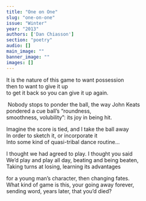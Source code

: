 ```yaml
---
title: "One on One"
slug: "one-on-one"
issue: "Winter"
year: "2013"
authors: ['Dan Chiasson']
section: "poetry"
audio: []
main_image: ""
banner_image: ""
images: []
---
```

It is the nature of this game to want possession  
then to want to give it up  
to get it back so you can give it up again.

 Nobody stops to ponder the ball, the way John Keats  
pondered a cue ball’s “roundness,  
smoothness, volubility”: its joy in being hit.

 Imagine the score is tied, and I take the ball away  
In order to sketch it, or incorporate it  
 Into some kind of quasi-tribal dance routine... 

 I thought we had agreed to play. I thought you said  
We’d play and play all day, beating and being beaten,  
Taking turns at losing, learning its advantages 

 for a young man’s character, then changing fates.  
What kind of game is this, your going away forever,  
sending word, years later, that you’d died?

 

